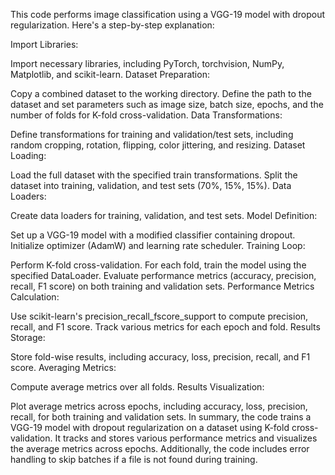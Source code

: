 This code performs image classification using a VGG-19 model with dropout regularization. Here's a step-by-step explanation:

Import Libraries:

Import necessary libraries, including PyTorch, torchvision, NumPy, Matplotlib, and scikit-learn.
Dataset Preparation:

Copy a combined dataset to the working directory.
Define the path to the dataset and set parameters such as image size, batch size, epochs, and the number of folds for K-fold cross-validation.
Data Transformations:

Define transformations for training and validation/test sets, including random cropping, rotation, flipping, color jittering, and resizing.
Dataset Loading:

Load the full dataset with the specified train transformations.
Split the dataset into training, validation, and test sets (70%, 15%, 15%).
Data Loaders:

Create data loaders for training, validation, and test sets.
Model Definition:

Set up a VGG-19 model with a modified classifier containing dropout.
Initialize optimizer (AdamW) and learning rate scheduler.
Training Loop:

Perform K-fold cross-validation.
For each fold, train the model using the specified DataLoader.
Evaluate performance metrics (accuracy, precision, recall, F1 score) on both training and validation sets.
Performance Metrics Calculation:

Use scikit-learn's precision_recall_fscore_support to compute precision, recall, and F1 score.
Track various metrics for each epoch and fold.
Results Storage:

Store fold-wise results, including accuracy, loss, precision, recall, and F1 score.
Averaging Metrics:

Compute average metrics over all folds.
Results Visualization:

Plot average metrics across epochs, including accuracy, loss, precision, recall, for both training and validation sets.
In summary, the code trains a VGG-19 model with dropout regularization on a dataset using K-fold cross-validation. It tracks and stores various performance metrics and visualizes the average metrics across epochs. Additionally, the code includes error handling to skip batches if a file is not found during training.
